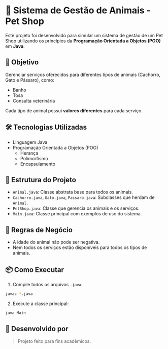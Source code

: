# 🐾 Sistema de Gestão de Animais - Pet Shop

Este projeto foi desenvolvido para simular um sistema de gestão de um Pet Shop utilizando os princípios da **Programação Orientada a Objetos (POO)** em **Java**.

## 📌 Objetivo

Gerenciar serviços oferecidos para diferentes tipos de animais (Cachorro, Gato e Pássaro), como:
- Banho
- Tosa
- Consulta veterinária

Cada tipo de animal possui **valores diferentes** para cada serviço.

## 🛠️ Tecnologias Utilizadas

- Linguagem Java
- Programação Orientada a Objetos (POO)
  - Herança
  - Polimorfismo
  - Encapsulamento

## 📂 Estrutura do Projeto

- `Animal.java`: Classe abstrata base para todos os animais.
- `Cachorro.java`, `Gato.java`, `Passaro.java`: Subclasses que herdam de `Animal`.
- `PetShop.java`: Classe que gerencia os animais e os serviços.
- `Main.java`: Classe principal com exemplos de uso do sistema.

## 🚫 Regras de Negócio

- A idade do animal não pode ser negativa.
- Nem todos os serviços estão disponíveis para todos os tipos de animais.

## 📦 Como Executar

1. Compile todos os arquivos `.java`:
```bash
javac *.java
```

2. Execute a classe principal:
```bash
java Main
```

## 👥 Desenvolvido por

> Projeto feito para fins acadêmicos.